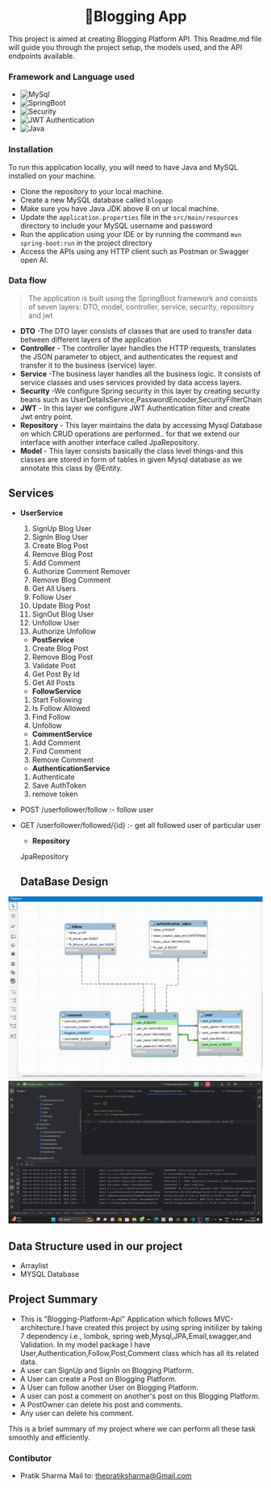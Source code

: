 <h1 align="center"> 
🏡Blogging App</h1>
This project is aimed at creating Blogging Platform API. This Readme.md file will guide you through the project setup, the models used, and the API endpoints available.

 ### Framework and Language used

- ![MySql](https://img.shields.io/badge/DBMS-MYSQL_8.0_or_Higher-blue)
- ![SpringBoot](https://img.shields.io/badge/Framework-SpringBoot-green)
- ![Security](https://img.shields.io/badge/Security-Spring_Security_6.1.0-red)
- ![JWT Authentication](https://img.shields.io/badge/JWT_Authentication-JWT_0.11.5-purple)
- ![Java](https://img.shields.io/badge/Language-Java%208%20or%20higher-yellow)

 ### Installation

To run this application locally, you will need to have Java and MySQL installed on your machine.

- Clone the repository to your local machine.
- Create a new MySQL database called `blogapp`
- Make sure you have Java JDK above 8 on ur local machine.
- Update the `application.properties` file in the `src/main/resources` directory to include your MySQL username and password
- Run the application using your IDE or by running the command `mvn spring-boot:run` in the project directory
- Access the APIs using any HTTP client such as Postman or Swagger open AI.


### Data flow

> The application is built using the SpringBoot framework and consists of seven layers: DTO, model, controller, service, security, repository and jwt
- **DTO** -The DTO layer consists of classes that are used to transfer data between different layers of the application
- **Controller** - The controller layer handles the HTTP requests, translates the JSON parameter to object, and authenticates the request and transfer it to the business (service) layer.
- **Service** -The business layer handles all the business logic. It consists of service classes and uses services provided by data access layers.
- **Security** -We configure Spring security in this layer by creating security beans such as UserDetailsService,PasswordEncoder,SecurityFilterChain
- **JWT** - In this layer we configure JWT Authentication filter and create Jwt entry point.
- **Repository** - This layer maintains the data by accessing Mysql Database on which CRUD operations are performed.. for that we extend our interface with another interface called JpaRepository.
- **Model** - This layer consists basically the class level things-and this classes are stored in form of tables in given Mysql database as we annotate this class by @Entity.

## Services

* **UserService**

   1. SignUp Blog User
   2. SignIn Blog User
   3. Create Blog Post
   4. Remove Blog Post
   5. Add Comment
   6. Authorize Comment Remover
   7. Remove Blog Comment
   8. Get All Users
   9. Follow User
   10. Update Blog Post
   11. SignOut Blog User
   12. Unfollow User
   13. Authorize Unfollow

  * **PostService**

   1. Create Blog Post
   2. Remove Blog Post
   3. Validate Post
   4. Get Post By Id
   5. Get All Posts


   * **FollowService**

   1. Start Following
   2. Is Follow Allowed
   3. Find Follow
   4. Unfollow
      

   * **CommentService**

   1. Add Comment
   2. Find Comment
   3. Remove Comment
  

   * **AuthenticationService**

   1. Authenticate
   2. Save AuthToken
   3. remove token

- POST /userfollower/follow :- follow user
- GET /userfollower/followed/{id} :- get all followed user of particular user

  * **Repository**

  JpaRepository

  ## **DataBase Design**

![DataBase Design](EER-BloggingApi.png)
![Program State](springboot.png)

## **Data Structure used in our project**
* Arraylist
* MYSQL Database
## **Project Summary**

* This is "Blogging-Platform-Api" Application which follows MVC-architecture.I have created this project by using spring initilizer by taking 7 dependency i.e., lombok, spring web,Mysql,JPA,Email,swagger,and Validation. In my model package I have User,Authentication,Follow,Post,Comment class which has all its related data.
* A user can SignUp and SignIn on Blogging Platform.
* A User can create a Post on Blogging Platform.
* A User can follow another User on Blogging Platform.
* A user can post a comment on another's post on this Blogging Platform.
* A PostOwner can delete his post and comments.
* Any user can delete his comment.

This is a brief summary of my project where we can perform all these task smoothly and efficiently.

 ### Contibutor

* Pratik Sharma                                                                                                              Mail to: thepratiksharma@Gmail.com
  
 


